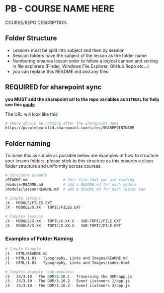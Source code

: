 # PB - COURSE NAME HERE

COURSE/REPO DESCRIPTION.

## Folder Structure

- Lessons must be split into subject and then by session
- Session folders have the subject of the lesson as the folder name
- Numbering ensures lesson order to follow a logical cannon and sorting in file explorers (Finder, Windows File Explorer, GitHub Repo etc...)
- you can replace this README.md and any files

## **REQUIRED** for sharepoint sync

**you MUST add the sharepoint url to the repo variables as `SITEURL` for help see this [guide](https://docs.github.com/en/actions/learn-github-actions/variables#creating-configuration-variables-for-a-repository)**

The URL will look like this:

```sh
# there should be nothing after the sharepoint name
https://purplebeardltd.sharepoint.com/sites/SHAREPOINTNAME 
```

## Folder naming

To make this as simple as possible below are examples of how to structure your lesson folders, please stick to this structure as this ensures a clean folder structure and uniformity across courses.

```sh
# structure example
/README.md                # this file that you are reading
/module/README.md         # add a README.md for each module
/module/lesson/README.md  # add a README.md for each lesson too

# Simple lessons
/X - MODULE/FILES.EXT
/X - MODULE/X.XX - TOPIC/FILES.EXT

# Complex lessons
/X - MODULE/X.XX - TOPIC/X.XX.X - SUB-TOPIC/FILE.EXT
/X - MODULE/X.XX - TOPIC/X.XX.X - SUB-TOPIC/FILE.EXT

```

### Examples of Folder Naming

```sh
# Simple Example
/1 - HTML/README.md
/1 - HTML/1.01 - Typography, Links and Images/README.md
/1 - HTML/1.01 - Typography, Links and Images/index.html

# Complex Example (sub-modules)
/3 - JS/3.10 - The DOM/3.10.1 - Traversing the DOM/app.js
/3 - JS/3.10 - The DOM/3.10.2 - Event Listeners 1/app.js
/3 - JS/3.10 - The DOM/3.10.3 - Event Listeners 2/app.js

```
